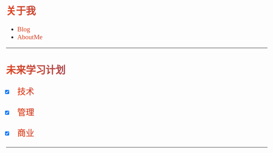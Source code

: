 


## 关于我

- [Blog](https://darian1996.github.io/) 
- [AboutMe](https://darian1996.github.io/about/) 


---



## 未来学习计划

- [x] 技术
- [x] 管理
- [x] 商业



----
<style>
      body {
          max-width: 52rem;
          padding: 2rem;
          margin: auto;
          font-family: 'Source Han Serif', serif;
          font-size: 21px;
      }
      img {
          max-width:100%;
          max-height:100%;
          display: block;
          text-align: center;
          margin:auto;
      }
      h1 {
        margin-block: 1.2rem;
        font-size: 63px;
      }
      figcaption {
          text-align: center;
      }
      nav a, footer div a{
          margin:0px 5px;
          background-image: linear-gradient(
            45deg,
            #e44219,
            #005ff3
          );
          background-clip: text;
          -webkit-background-clip: text;
          -webkit-text-fill-color: transparent;
      }
      p {
        font-size: 27px;
      }
      p, li, h1,h2,h3 {
        background-image: linear-gradient(
          45deg,
          #e44219,
          #005ff3
        );
        background-clip: text;
        -webkit-background-clip: text;
        -webkit-text-fill-color: transparent;
      }
      .center {
        display: flex;
        justify-content:center;
        align-items:center;
      }
    </style>